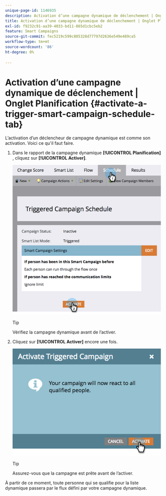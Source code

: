 ```yaml
---
unique-page-id: 1146935
description: Activation d’une campagne dynamique de déclenchement | Onglet Planification - Documents Marketo - Documentation du produit
title: Activation d’une campagne dynamique de déclenchement | Onglet Planification
exl-id: f9232c91-aa39-4033-bd11-865d1cbc5eb2
feature: Smart Campaigns
source-git-commit: fec5219c599c805328d77797d2636e549e489ca5
workflow-type: tm+mt
source-wordcount: '86'
ht-degree: 0%

---
```


# Activation d’une campagne dynamique de déclenchement | Onglet Planification {#activate-a-trigger-smart-campaign-schedule-tab}

L’activation d’un déclencheur de campagne dynamique est comme son activation. Voici ce qu&#39;il faut faire.

1. Dans le rapport de la campagne dynamique **[!UICONTROL Planification]** , cliquez sur **[!UICONTROL Activer]**.

   ![](assets/activate-a-trigger-smart-campaign-schedule-tab-1.png)

   >[!TIP]
   >
   >Vérifiez la campagne dynamique avant de l’activer.

1. Cliquez sur **[!UICONTROL Activer]** encore une fois.

   ![](assets/activate-a-trigger-smart-campaign-schedule-tab-2.png)

   >[!TIP]
   >
   >Assurez-vous que la campagne est prête avant de l’activer.

À partir de ce moment, toute personne qui se qualifie pour la liste dynamique passera par le flux défini par votre campagne dynamique.
